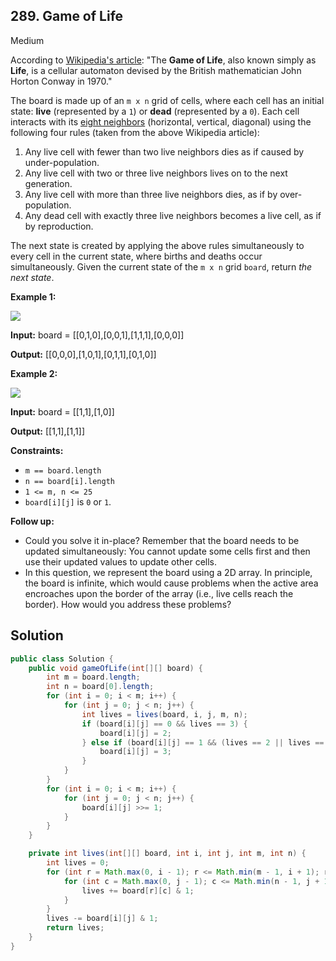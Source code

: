 ## 289\. Game of Life

Medium

According to [Wikipedia's article](https://en.wikipedia.org/wiki/Conway%27s_Game_of_Life): "The **Game of Life**, also known simply as **Life**, is a cellular automaton devised by the British mathematician John Horton Conway in 1970."

The board is made up of an `m x n` grid of cells, where each cell has an initial state: **live** (represented by a `1`) or **dead** (represented by a `0`). Each cell interacts with its [eight neighbors](https://en.wikipedia.org/wiki/Moore_neighborhood) (horizontal, vertical, diagonal) using the following four rules (taken from the above Wikipedia article):

1.  Any live cell with fewer than two live neighbors dies as if caused by under-population.
2.  Any live cell with two or three live neighbors lives on to the next generation.
3.  Any live cell with more than three live neighbors dies, as if by over-population.
4.  Any dead cell with exactly three live neighbors becomes a live cell, as if by reproduction.

The next state is created by applying the above rules simultaneously to every cell in the current state, where births and deaths occur simultaneously. Given the current state of the `m x n` grid `board`, return _the next state_.

**Example 1:**

![](https://assets.leetcode.com/uploads/2020/12/26/grid1.jpg)

**Input:** board = \[\[0,1,0],[0,0,1],[1,1,1],[0,0,0]]

**Output:** [[0,0,0],[1,0,1],[0,1,1],[0,1,0]]

**Example 2:**

![](https://assets.leetcode.com/uploads/2020/12/26/grid2.jpg)

**Input:** board = \[\[1,1],[1,0]]

**Output:** [[1,1],[1,1]]

**Constraints:**

*   `m == board.length`
*   `n == board[i].length`
*   `1 <= m, n <= 25`
*   `board[i][j]` is `0` or `1`.

**Follow up:**

*   Could you solve it in-place? Remember that the board needs to be updated simultaneously: You cannot update some cells first and then use their updated values to update other cells.
*   In this question, we represent the board using a 2D array. In principle, the board is infinite, which would cause problems when the active area encroaches upon the border of the array (i.e., live cells reach the border). How would you address these problems?

## Solution

```java
public class Solution {
    public void gameOfLife(int[][] board) {
        int m = board.length;
        int n = board[0].length;
        for (int i = 0; i < m; i++) {
            for (int j = 0; j < n; j++) {
                int lives = lives(board, i, j, m, n);
                if (board[i][j] == 0 && lives == 3) {
                    board[i][j] = 2;
                } else if (board[i][j] == 1 && (lives == 2 || lives == 3)) {
                    board[i][j] = 3;
                }
            }
        }
        for (int i = 0; i < m; i++) {
            for (int j = 0; j < n; j++) {
                board[i][j] >>= 1;
            }
        }
    }

    private int lives(int[][] board, int i, int j, int m, int n) {
        int lives = 0;
        for (int r = Math.max(0, i - 1); r <= Math.min(m - 1, i + 1); r++) {
            for (int c = Math.max(0, j - 1); c <= Math.min(n - 1, j + 1); c++) {
                lives += board[r][c] & 1;
            }
        }
        lives -= board[i][j] & 1;
        return lives;
    }
}
```